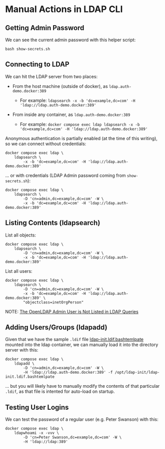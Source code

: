 # Manual Actions in LDAP CLI

## Getting Admin Password

We can see the current admin password with this helper script:

```
bash show-secrets.sh
```

## Connecting to LDAP

We can hit the LDAP server from two places:

* From the host machine (outside of docker), as `ldap.auth-demo.docker:389`
    * For example: `ldapsearch -x -b 'dc=example,dc=com' -H 'ldap://ldap.auth-demo.docker:389'`

* From inside any container, as `ldap.auth-demo.docker:389`
    * For example: `docker compose exec ldap ldapsearch -x -b 'dc=example,dc=com' -H 'ldap://ldap.auth-demo.docker:389'`

Anonymous authentication is partially enabled (at the time of this writing), so we can connect without credentials:

```
docker compose exec ldap \
    ldapsearch \
        -x -b 'dc=example,dc=com' -H 'ldap://ldap.auth-demo.docker:389'

```

... or with credentials (LDAP Admin password coming from `show-secrets.sh`):

```
docker compose exec ldap \
    ldapsearch \
        -D 'cn=admin,dc=example,dc=com' -W \
        -x -b 'dc=example,dc=com' -H 'ldap://ldap.auth-demo.docker:389'
```

## Listing Contents (ldapsearch)

List all objects:

```
docker compose exec ldap \
    ldapsearch \
        -D 'cn=admin,dc=example,dc=com' -W \
        -x -b 'dc=example,dc=com' -H 'ldap://ldap.auth-demo.docker:389'
```

List all users:

```
docker compose exec ldap \
    ldapsearch \
        -D 'cn=admin,dc=example,dc=com' -W \
        -x -b 'dc=example,dc=com' -H 'ldap://ldap.auth-demo.docker:389' \
        "objectclass=inetOrgPerson"
```

NOTE: [The OpenLDAP Admin User is Not Listed in LDAP Queries](The-OpenLDAP-Admin-User-is-Not-Listed-in-LDAP-Queries.md)

## Adding Users/Groups (ldapadd)

Given that we have the sample `.ldif` file [ldap-init.ldif.bashtemlpate](ldap/ldap-init.ldif.bashtemlpate)
mounted into the ldap container, we can manually load it into the directory server with this:

```
docker compose exec ldap \
    ldapadd \
        -D 'cn=admin,dc=example,dc=com' -W \
        -H 'ldap://ldap.auth-demo.docker:389' -f /opt/ldap-init/ldap-init.ldif.bashtemlpate
```

... but you will likely have to manually modify the contents of that particular `.ldif`,
as that file is intented for auto-load on startup.

## Testing User Logins

We can test the password of a regular user (e.g. Peter Swanson) with this:

```
docker compose exec ldap \
    ldapwhoami -x -vvv \
        -D 'cn=Peter Swanson,dc=example,dc=com' -W \
        -H 'ldap://ldap:389'
```
